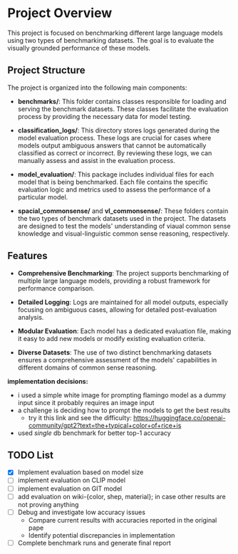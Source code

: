 # Project Overview

This project is focused on benchmarking different large language models using two types of benchmarking datasets. The goal is to evaluate the visually grounded performance of these models.

## Project Structure

The project is organized into the following main components:

- **benchmarks/**: This folder contains classes responsible for loading and serving the benchmark datasets. These classes facilitate the evaluation process by providing the necessary data for model testing.

- **classification_logs/**: This directory stores logs generated during the model evaluation process. These logs are crucial for cases where models output ambiguous answers that cannot be automatically classified as correct or incorrect. By reviewing these logs, we can manually assess and assist in the evaluation process.

- **model_evaluation/**: This package includes individual files for each model that is being benchmarked. Each file contains the specific evaluation logic and metrics used to assess the performance of a particular model.

- **spacial_commonsense/** and **vl_commonsense/**: These folders contain the two types of benchmark datasets used in the project. The datasets are designed to test the models' understanding of viaual common sense knowledge and visual-linguistic common sense reasoning, respectively.

## Features

- **Comprehensive Benchmarking**: The project supports benchmarking of multiple large language models, providing a robust framework for performance comparison.

- **Detailed Logging**: Logs are maintained for all model outputs, especially focusing on ambiguous cases, allowing for detailed post-evaluation analysis.

- **Modular Evaluation**: Each model has a dedicated evaluation file, making it easy to add new models or modify existing evaluation criteria.

- **Diverse Datasets**: The use of two distinct benchmarking datasets ensures a comprehensive assessment of the models' capabilities in different domains of common sense reasoning.


**implementation decisions:**
- i used a simple white image for prompting flamingo model as a dummy input since it probably requires an image input
- a challenge is deciding how to prompt the models to get the best results
    - try it this link and see the difficulty: https://huggingface.co/openai-community/gpt2?text=the+typical+color+of+rice+is
- used _single_ db benchmark for better top-1 accuracy


## TODO List

- [x] Implement evaluation based on model size
- [ ] implement evaluation on CLIP model
- [ ] implement evaluation on GIT model
- [ ] add evaluation on wiki-{color, shep, material}; in case other results are not proving anything
- [ ] Debug and investigate low accuracy issues
  - Compare current results with accuracies reported in the original pape
  - Identify potential discrepancies in implementation
- [ ] Complete benchmark runs and generate final report
